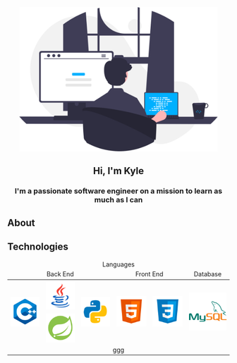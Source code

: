 <div id="header" align="center">
    <img src="images/programmer.svg" width="450px" alt="programmer">
    <h2>Hi, I'm Kyle</h2>
</div>

<h3 align="center">I'm a passionate software engineer on a mission to learn as much as I can</h3>

## About

## Technologies
<div id="technologies" align="center">
    <table>
        <thead align="center">
            <tr>
            <td colspan="6">Languages</td>
            </tr>
            <tr>
            <td colspan="3">Back End</td>
            <td colspan="2">Front End</td>
            <td>Database</td>
            </tr>
        </thead>
        <tbody align="center">
            <tr>
                <td rowspan="3"><a href="https://cppinstitute.org/"><img src="images/logos/c++.svg"></a></td>
                <td><a href="https://www.oracle.com/java/"><img src="images/logos/java.svg"></a></td>
                <td rowspan="3"><a href="https://www.python.org/"><img src="images/logos/python.svg"></a></td>
                <td rowspan="3"><a href="https://html.spec.whatwg.org/multipage/"><img src="images/logos/html.svg"></a></td>
                <td rowspan="3"><a href="https://www.w3.org/Style/CSS/Overview.en.html"><img src="images/logos/css.svg"></a></td>
                <td rowspan="3"><a href="https://www.mysql.com/"><img src="images/logos/mysql.svg"></a></td>
            </tr>
            <tr>
                <td><a href="https://spring.io/"><img src="images/logos/spring.svg"></a></td>
            </tr>
            <tr></tr>
            <tr>
                <td colspan="6">ggg</td>
            </tr>
        </tbody>
    </table>
</div>

